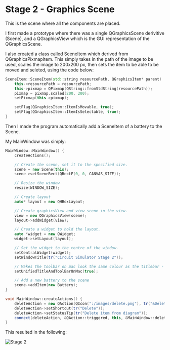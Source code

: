 # Stage 2 - Graphics Scene

This is the scene where all the components are placed.

I first made a prototype where there was a single QGraphicsScene derivitive
(Scene), and a QGraphicsView which is the GUI representation of the QGraphicsScene.

I also created a class called SceneItem which derived from QGraphicsPixmapItem. This
simply takes in the path of the image to be used, scales the image to 200x200 px, 
then sets the item to be able to be moved and seleted, using the code below:

```cpp
SceneItem::SceneItem(std::string resourcePath, QGraphicsItem* parent) : QGraphicsPixmapItem (parent){
    this->resourcePath = resourcePath;
    this->pixmap = QPixmap(QString::fromStdString(resourcePath));
    pixmap = pixmap.scaled(200, 200);
    setPixmap(this->pixmap);

    setFlag(QGraphicsItem::ItemIsMovable, true);
    setFlag(QGraphicsItem::ItemIsSelectable, true);
}
```


Then I made the program automatically add a SceneItem of a battery to the Scene.


My MainWindow was simply:

```cpp
MainWindow::MainWindow() {
    createActions();

    // Create the scene, set it to the specified size.
    scene = new Scene(this);
    scene->setSceneRect(QRectF(0, 0, CANVAS_SIZE));

    // Resize the window
    resize(WINDOW_SIZE);

	// Create layout
    auto* layout = new QHBoxLayout;

	// Create graphicsView and view scene in the view.
    view = new QGraphicsView(scene);
    layout->addWidget(view);

    // Create a widget to hold the layout.
    auto *widget = new QWidget;
    widget->setLayout(layout);

    // Set the widget to the centre of the window.
    setCentralWidget(widget);
    setWindowTitle(tr("Circuit Simulator Stage 2"));

	// Makes the toolbar on mac look the same colour as the titlebar - just aesthetic.
    setUnifiedTitleAndToolBarOnMac(true);

	// Add a new battery to the scene
    scene->addItem(new Battery);
}

void MainWindow::createActions() {
    deleteAction = new QAction(QIcon(":/images/delete.png"), tr("&Delete"), this);
    deleteAction->setShortcut(tr("Delete"));
    deleteAction->setStatusTip(tr("Delete item from diagram"));
    connect(deleteAction, &QAction::triggered, this, &MainWindow::deleteItem);
}
```

This resulted in the following:

![Stage 2](images/stage2.png)